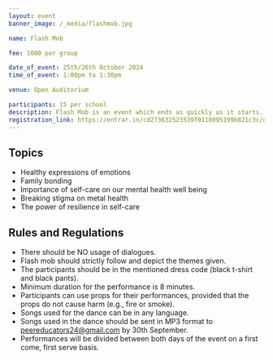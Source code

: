 ```yaml
---
layout: event
banner_image: /_media/flashmob.jpg

name: Flash Mob

fee: 1000 per group

date_of_event: 25th/26th October 2024
time_of_event: 1:00pm to 1:30pm

venue: Open Auditorium

participants: 15 per school
description: Flash Mob is an event which ends as quickly as it starts. It Is a spontaneous burst of dance that takes a crowd by surprise, turning an ordinary moment into an extraordinary spectacle. An innovative and creative way to create impactful lessons on the importance of mental health and well being. Choose one of the topics and jump right into the world of flash mobs!
registration_link: https://entrar.in/cd273632523539f0110095199b821c3c/onlineRegistrationConclave/3
---
```

## Topics
- Healthy expressions of emotions
- Family bonding
- Importance of self-care on our mental health well being
- Breaking stigma on metal health
- The power of resilience in self-care


## Rules and Regulations
- There should be NO usage of dialogues.
- Flash mob should strictly follow and depict the themes given.
- The participants should be in the mentioned dress code (black t-shirt and black pants).
- Minimum duration for the performance is 8 minutes.
- Participants can use props for their performances, provided that the props do not cause harm (e.g., fire or smoke). 
- Songs used for the dance can be in any language. 
- Songs used in the dance should be sent in MP3 format to peereducators24@gmail.com by 30th September.
- Performances will be divided between both days of the event on  a first come, first serve basis.
